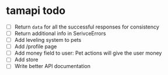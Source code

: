 # tamapi todo

- [ ] Return `data` for all the successful responses for consistency
- [ ] Return additional info in SerivceErrors
- [ ] Add leveling system to pets
- [ ] Add /profile page
- [ ] Add money field to user: Pet actions will give the user money
- [ ] Add store
- [ ] Write better API documentation
